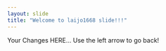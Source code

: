 ```yaml
---
layout: slide
title: "Welcome to laijo1668 slide!!!"
---
```

Your Changes HERE...
Use the left arrow to go back!
